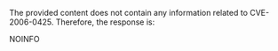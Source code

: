 The provided content does not contain any information related to CVE-2006-0425. Therefore, the response is:

NOINFO